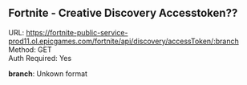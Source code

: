 ## Fortnite - Creative Discovery Accesstoken??

URL: https://fortnite-public-service-prod11.ol.epicgames.com/fortnite/api/discovery/accessToken/:branch \
Method: GET \
Auth Required: Yes

**branch**: Unkown format
